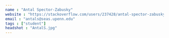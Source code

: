 ```yaml
---
name : "Antal Spector-Zabusky"
website : "https://stackoverflow.com/users/237428/antal-spector-zabusky"
email : "antals@seas.upenn.edu"
tags : ["student"]
headshot : "AntalS.jpg"
---
```

